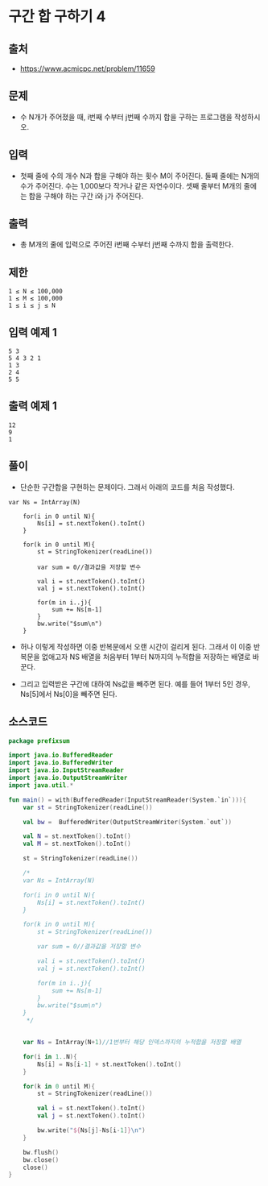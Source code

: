 # 구간 합 구하기 4

## 출처

* https://www.acmicpc.net/problem/11659

## 문제

* 수 N개가 주어졌을 때, i번째 수부터 j번째 수까지 합을 구하는 프로그램을 작성하시오.

## 입력

* 첫째 줄에 수의 개수 N과 합을 구해야 하는 횟수 M이 주어진다. 둘째 줄에는 N개의 수가 주어진다. 수는 1,000보다 작거나 같은 자연수이다. 셋째 줄부터 M개의 줄에는 합을 구해야 하는 구간 i와 j가 주어진다.

## 출력

* 총 M개의 줄에 입력으로 주어진 i번째 수부터 j번째 수까지 합을 출력한다.

## 제한

```
1 ≤ N ≤ 100,000
1 ≤ M ≤ 100,000
1 ≤ i ≤ j ≤ N
```

## 입력 예제 1

```
5 3
5 4 3 2 1
1 3
2 4
5 5
```

## 출력 예제 1

```
12
9
1
```

## 풀이

* 단순한 구간합을 구현하는 문제이다. 그래서 아래의 코드를 처음 작성했다.

```
var Ns = IntArray(N)

    for(i in 0 until N){
        Ns[i] = st.nextToken().toInt()
    }

    for(k in 0 until M){
        st = StringTokenizer(readLine())

        var sum = 0//결과값을 저장할 변수

        val i = st.nextToken().toInt()
        val j = st.nextToken().toInt()

        for(m in i..j){
            sum += Ns[m-1]
        }
        bw.write("$sum\n")
    }
```

* 허나 이렇게 작성하면 이중 반복문에서 오랜 시간이 걸리게 된다. 그래서 이 이중 반복문을 없애고자 NS 배열을 처음부터 1부터 N까지의 누적합을 저장하는 배열로 바꾼다.

* 그리고 입력받은 구간에 대하여 Ns값을 빼주면 된다. 예를 들어 1부터 5인 경우, Ns[5]에서 Ns[0]을 빼주면 된다.

## 소스코드

```kotlin
package prefixsum

import java.io.BufferedReader
import java.io.BufferedWriter
import java.io.InputStreamReader
import java.io.OutputStreamWriter
import java.util.*

fun main() = with(BufferedReader(InputStreamReader(System.`in`))){
    var st = StringTokenizer(readLine())

    val bw =  BufferedWriter(OutputStreamWriter(System.`out`))

    val N = st.nextToken().toInt()
    val M = st.nextToken().toInt()

    st = StringTokenizer(readLine())

    /*
    var Ns = IntArray(N)

    for(i in 0 until N){
        Ns[i] = st.nextToken().toInt()
    }

    for(k in 0 until M){
        st = StringTokenizer(readLine())

        var sum = 0//결과값을 저장할 변수

        val i = st.nextToken().toInt()
        val j = st.nextToken().toInt()

        for(m in i..j){
            sum += Ns[m-1]
        }
        bw.write("$sum\n")
    }
     */


    var Ns = IntArray(N+1)//1번부터 해당 인덱스까지의 누적합을 저장할 배열

    for(i in 1..N){
        Ns[i] = Ns[i-1] + st.nextToken().toInt()
    }

    for(k in 0 until M){
        st = StringTokenizer(readLine())

        val i = st.nextToken().toInt()
        val j = st.nextToken().toInt()

        bw.write("${Ns[j]-Ns[i-1]}\n")
    }

    bw.flush()
    bw.close()
    close()
}
```
